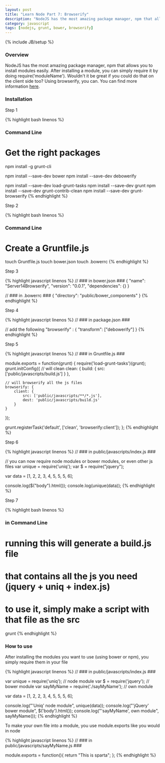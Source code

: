 ```yaml
---
layout: post
title: "Learn Node Part 7: Browserify"
description: "NodeJS has the most amazing package manager, npm that allows you to install modules easily. After installing a module, you can simply require it by doing require('moduleName'). Wouldn't it be great if you could do that on the client side too? Using browserify, you can. You can find more information [here](https://github.com/GabrielGhe/NodePractice/tree/master/Server14Browserify)."
category: javascript
tags: [nodejs, grunt, bower, browserify]
---
```

{% include JB/setup %}

<!-- Overview -->
<h3>Overview</h3>

NodeJS has the most amazing package manager, npm that allows you to install modules easily. After installing a module, you can simply require it by doing require('moduleName'). Wouldn't it be great if you could do that on the client side too? Using browserify, you can. You can find more information [here](https://github.com/GabrielGhe/NodePractice/tree/master/Server14Browserify).

<h3>Installation</h3>

Step 1

<!-- Code _______________________________________-->
{% highlight bash linenos %}
### Command Line ###

# Get the right packages
npm install -g grunt-cli

npm install --save-dev bower
npm install --save-dev debowerify

npm install --save-dev load-grunt-tasks
npm install --save-dev grunt
npm install --save-dev grunt-contrib-clean
npm install --save-dev grunt-browserify
{% endhighlight %}
<!-- /Code ^^^^^^^^^^^^^^^^^^^^^^^^^^^^^^^^^^^^^^-->

Step 2

<!-- Code _______________________________________-->
{% highlight bash linenos %}
### Command Line ###

# Create a Gruntfile.js
touch Gruntfile.js
touch bower.json
touch .bowerrc
{% endhighlight %}
<!-- /Code ^^^^^^^^^^^^^^^^^^^^^^^^^^^^^^^^^^^^^^-->

Step 3

<!-- Code _______________________________________-->
{% highlight javascript linenos %}
// ### in bower.json ###
{
    "name": "Server14Browserify",
    "version": "0.0.1",
    "dependencies": {}
}

// ### in .bowerrc ###
{
    "directory": "public/bower_components"
}
{% endhighlight %}
<!-- /Code ^^^^^^^^^^^^^^^^^^^^^^^^^^^^^^^^^^^^^^-->

Step 4

<!-- Code _______________________________________-->
{% highlight javascript linenos %}
// ### in package.json ###

// add the following
"browserify" : {
  "transform": ["debowerify"]
}
{% endhighlight %}
<!-- /Code ^^^^^^^^^^^^^^^^^^^^^^^^^^^^^^^^^^^^^^-->

Step 5

<!-- Code _______________________________________-->
{% highlight javascript linenos %}
// ### in Gruntfile.js ###

module.exports = function(grunt) {
  require('load-grunt-tasks')(grunt);
  grunt.initConfig({
    // will clean
    clean: {
        build: {
            src: ['public/javascripts/build.js']
        }
    },

    // will browserify all the js files
    browserify: {
        client: {
            src: ['public/javascripts/**/*.js'],
            dest: 'public/javascripts/build.js'
        }
    }
  });

  grunt.registerTask('default', ['clean', 'browserify:client']);
};
{% endhighlight %}
<!-- /Code ^^^^^^^^^^^^^^^^^^^^^^^^^^^^^^^^^^^^^^-->

Step 6

<!-- Code _______________________________________-->
{% highlight javascript linenos %}
// ### in public/javascripts/index.js ###

// you can now require node modules or bower modules, or even other js files
var unique = require('uniq');
var $ = require("jquery");

var data = [1, 2, 2, 3, 4, 5, 5, 5, 6];

console.log($("body").html());
console.log(unique(data));
{% endhighlight %}
<!-- /Code ^^^^^^^^^^^^^^^^^^^^^^^^^^^^^^^^^^^^^^-->


Step 7

<!-- Code _______________________________________-->
{% highlight bash linenos %}
### in Command Line ###

# running this will generate a build.js file
# that contains all the js you need (jquery + uniq + index.js)
# to use it, simply make a script with that file as the src
grunt
{% endhighlight %}
<!-- /Code ^^^^^^^^^^^^^^^^^^^^^^^^^^^^^^^^^^^^^^-->

<h3>How to use</h3>

After installing the modules you want to use (using bower or npm), you simply require them in your file

<!-- Code _______________________________________-->
{% highlight javascript linenos %}
// ### in public/javascripts/index.js ###

var unique = require('uniq');               // node module
var $ = require('jquery');                  // bower module
var sayMyName = require('./sayMyName');     // own module

var data = [1, 2, 2, 3, 4, 5, 5, 5, 6];

console.log("'Uniq' node module", unique(data));
console.log("'jQuery' bower module", $('body').html());
console.log("'sayMyName', own module", sayMyName());
{% endhighlight %}
<!-- /Code ^^^^^^^^^^^^^^^^^^^^^^^^^^^^^^^^^^^^^^-->

To make your own file into a module, you use module.exports like you would in node

<!-- Code _______________________________________-->
{% highlight javascript linenos %}
// ### in public/javascripts/sayMyName.js ###

module.exports = function(){
    return "This is sparta";
};
{% endhighlight %}
<!-- /Code ^^^^^^^^^^^^^^^^^^^^^^^^^^^^^^^^^^^^^^-->
